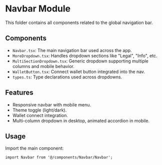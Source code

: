 # Navbar Module

This folder contains all components related to the global navigation bar.

## Components

- `Navbar.tsx`: The main navigation bar used across the app.
- `MoreDropdown.tsx`: Handles dropdown sections like "Legal", "Info", etc.
- `MultiSectionDropdown.tsx`: Generic dropdown supporting multiple columns and mobile behavior.
- `WalletButton.tsx`: Connect wallet button integrated into the nav.
- `types.ts`: Type declarations used across dropdowns.

## Features

- Responsive navbar with mobile menu.
- Theme toggle (light/dark).
- Wallet connect integration.
- Multi-column dropdown in desktop, animated accordion in mobile.

## Usage

Import the main component:

```tsx
import Navbar from '@/components/Navbar/Navbar';